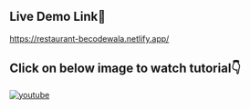 ## Live Demo Link🔗


https://restaurant-becodewala.netlify.app/


## Click on below image to watch tutorial👇

[![youtube](https://img.youtube.com/vi/BnE89GMxXoM/0.jpg)](https://www.youtube.com/watch?v=BnE89GMxXoM)

